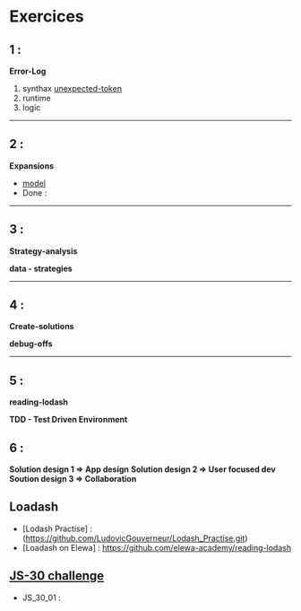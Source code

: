 # Exercices

## 1 : 
__Error-Log__
 1. synthax
 [unexpected-token](https://github.com/LudovicGouverneur/unexpected-token.git)
 2. runtime
 3. logic

___
## 2 :
__Expansions__
 * [model](https://github.com/LudovicGouverneur/expansions.git)
 * Done : 
 


___
## 3 : 
__Strategy-analysis__

__data - strategies__

___
## 4 : 
__Create-solutions__

__debug-offs__

___
## 5 :
__reading-lodash__

__TDD - Test Driven Environment__

## 6 :
__Solution design 1 => App design__
__Solution design 2 => User focused dev__
__Soution design 3 => Collaboration__

## Loadash 
 * [Lodash Practise] : (https://github.com/LudovicGouverneur/Lodash_Practise.git)
 * [Loadash on Elewa] : https://github.com/elewa-academy/reading-lodash
 
## [JS-30 challenge](https://github.com/elewa-academy/javascript-30)
 * JS_30_01 : 
